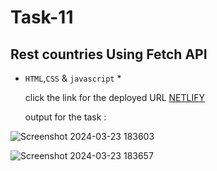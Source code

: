 # Task-11

## Rest countries Using Fetch API

* `HTML`,`CSS` & `javascript` *

  click the link for the deployed URL [NETLIFY](https://restcountries-fetchapi.netlify.app/)

  output for the task :

![Screenshot 2024-03-23 183603](https://github.com/Meenajayaraj/task-11/assets/154115927/8c0e3ea9-917a-4cd0-b363-53cbfe52105a)


  ![Screenshot 2024-03-23 183657](https://github.com/Meenajayaraj/task-11/assets/154115927/3d153dc9-1d10-4d5e-b855-3d6f93e1fbe1)
